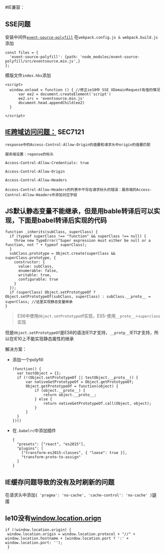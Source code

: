 #IE兼容：
## SSE问题
安装中间件[`event-source-polyfill`](https://github.com/Yaffle/EventSource)
在`webpack.config.js & webpack.build.js`添加

```
const files = {
  'event-source-polyfill': {path: 'node_modules/event-source-polyfill/src/eventsource.min.js',}
};
```

模版文件`index.hbs`添加

```
<script>
  window.onload = function () { //修正ie10中 SSE XDomainRequest有值的情况
      var ee2 = document.createElement('script')
      ee2.src = 'eventsource.min.js'
      document.head.appendChild(ee2)
  }

</script>
```
## [IE跨域访问问题：](https://docs.microsoft.com/en-us/microsoft-edge/devtools-guide/console/error-and-status-codes)    SEC7121

	response中的Access-Control-Allow-Origin的值要和请求头中origin的值要匹配
	
	服务端设置：reponse的标头
	
	Access-Control-Allow-Credentials: true
	
	Access-Control-Allow-Origin
	
	Access-Control-Allow-Headers
	
	Access-Control-Allow-Headers的列表中不存在请求标头的错误：服务端的Access-Control-Allow-Headers中添加对应字段

## JS默认静态变量不能继承，但是用bable转译后可以实现，下面是babel转译后实现的代码
```
function _inherits(subClass, superClass) {
  if (typeof superClass !== "function" && superClass !== null) {
    throw new TypeError("Super expression must either be null or a function, not " + typeof superClass);
  }
  subClass.prototype = Object.create(superClass && superClass.prototype, {
    constructor: {
      value: subClass,
      enumerable: false,
      writable: true,
      configurable: true
    }
  });
  if (superClass) Object.setPrototypeOf ? Object.setPrototypeOf(subClass, superClass) : subClass.__proto__ = superClass; //这里实现静态变量继承
}
```
> ES6中使用`Object.setPrototypeO`f实现，ES5-使用`__proto__`=`superclass`实现

但是`Object.setPrototypeOf`是ES6的语法IE11才支持，`__protp__`IE11才支持，所以在IE10上不能实现静态属性的继承

解决方案：

* 添加一个polyfill

	```
	(function() {
	  var testObject = {};
	  if (!(Object.setPrototypeOf || testObject.__proto__)) {
	      var nativeGetPrototypeOf = Object.getPrototypeOf;
	      Object.getPrototypeOf = function(object) {
	          if (object.__proto__) {
	              return object.__proto__;
	          } else {
	              return nativeGetPrototypeOf.call(Object, object);
	          }
	      }
	  }
	})()
	```
* 在`.babelrc`中添加插件
	
	```
	{
	  "presets": ["react", "es2015"],
	  "plugins": [
	    ["transform-es2015-classes", { "loose": true }],
	    "transform-proto-to-assign"
	  ]
	}
	```

## IE缓存问题导致的没有及时刷新的问题
在请求头中添加`{ 'pragma': 'no-cache', 'cache-control': 'no-cache' }`[链接](https://medium.com/@tiboprea/how-to-fix-internet-explorer-caching-of-ajax-requests-using-angular-5-2c489cf2d1f7)

## Ie10没有[window.location.orign](https://tosbourn.com/a-fix-for-window-location-origin-in-internet-explorer/)
	
	
	if (!window.location.origin) {
	 window.location.origin = window.location.protocol + "//" + window.location.hostname + (window.location.port ? ':' + window.location.port: ''); 
     }
